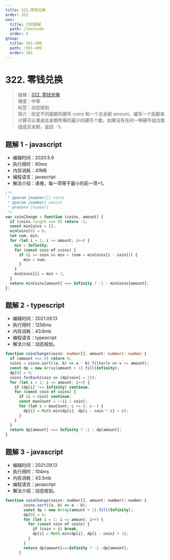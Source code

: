 ```yaml
---
title: 322.零钱兑换
order: 322
nav:
  title: 力扣题解
  path: /leetcode
  order: 4
group:
  title: 301-400
  path: /301-400
  order: 301
---
```


# 322. 零钱兑换

> 链接：[322. 零钱兑换](https://leetcode-cn.com/problems/coin-change/)  
> 难度：中等  
> 标签：动态规划  
> 简介：给定不同面额的硬币 coins 和一个总金额 amount。编写一个函数来计算可以凑成总金额所需的最少的硬币个数。如果没有任何一种硬币组合能组成总金额，返回  -1。

## 题解 1 - javascript

- 编辑时间：2020.5.9
- 执行用时：80ms
- 内存消耗：41MB
- 编程语言：javascript
- 解法介绍：递推，每一项等于最小的前一项+1。

```javascript
/**
 * @param {number[]} coins
 * @param {number} amount
 * @return {number}
 */
var coinChange = function (coins, amount) {
  if (coins.length === 0) return -1;
  const minCoins = [];
  minCoins[0] = 0;
  let num, min;
  for (let i = 1; i <= amount; i++) {
    min = Infinity;
    for (const coin of coins) {
      if (i >= coin && min > (num = minCoins[i - coin])) {
        min = num;
      }
    }
    minCoins[i] = min + 1;
  }
  return minCoins[amount] === Infinity ? -1 : minCoins[amount];
};
```

## 题解 2 - typescript

- 编辑时间：2021.09.13
- 执行用时：1256ms
- 内存消耗：43.6mb
- 编程语言：typescript
- 解法介绍：动态规划。

```typescript
function coinChange(coins: number[], amount: number): number {
  if (amount === 0) return 0;
  coins = coins.sort((a, b) => a - b).filter(v => v <= amount);
  const dp = new Array(amount + 1).fill(Infinity);
  dp[0] = 0;
  coins.forEach(coin => (dp[coin] = 1));
  for (let i = 1; i <= amount; i++) {
    if (dp[i] !== Infinity) continue;
    for (const coin of coins) {
      if (i < coin) continue;
      const maxCount = ~~(i / coin);
      for (let c = maxCount; c >= 0; c--) {
        dp[i] = Math.min(dp[i], dp[i - coin * c] + c);
      }
    }
  }
  return dp[amount] === Infinity ? -1 : dp[amount];
}
```
## 题解 3 - javascript
- 编辑时间：2021.09.13
- 执行用时：104ms
- 内存消耗：43.5mb
- 编程语言：javascript
- 解法介绍：动态规划。
```javascript
function coinChange(coins: number[], amount: number): number {
        coins.sort((a, b) => a - b);
        const dp = new Array(amount + 1).fill(Infinity);
        dp[0] = 0;
        for (let i = 1; i <= amount; i++) {
          for (const coin of coins) {
            if (coin > i) break;
            dp[i] = Math.min(dp[i], dp[i - coin] + 1);
          }
        }
        return dp[amount]===Infinity ? -1 :dp[amount];
      }
```
